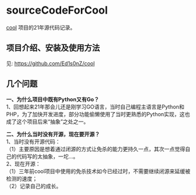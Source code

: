 # sourceCodeForCool
[cool](https://github.com/Ed1s0nZ/cool) 项目的21年源代码记录。

## 项目介绍、安装及使用方法
见: https://github.com/Ed1s0nZ/cool

## 几个问题
**一、为什么项目中既有Python又有Go？**   
   1、回想起来21年那会儿还是刚学习GO语言，当时自己编程主语言是Python和PHP，为了加快开发进度，部分功能偷懒使用了当时更熟悉的Python实现，这也成了这个项目后来“抽象”之处之一。   
   
**二、为什么当时没有开源，现在要开源？**   
   1、当时没有开源代码：   
   （1）主要原因是想着通过闭源的方式让免杀的能力更持久一点，其次一点觉得自己的代码写的太抽象，一坨...。   
   2、现在开源：   
   （1）三年前cool项目中使用的免杀技术如今已经过时，不需要继续闭源来延缓被检测的速度；   
   （2）记录自己的成长。   
   

   
